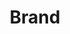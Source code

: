 ---
layout: pattern.njk
key: brand-legacy_it
title: Brand
parent: basics-legacy_it
image: legacy/overview/brand.webp
keywords: 
order: 10
availablelanguages: 
    - de
    - en
---